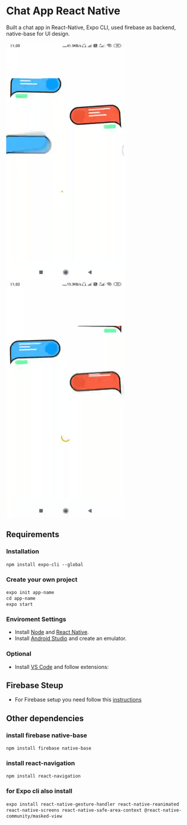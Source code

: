 # Chat App React Native

Built a chat app in React-Native, Expo CLI, used firebase as backend, native-base for UI design.

![chat-01](https://github.com/rachit-keshari/Chat-App-React-Native/blob/main/screenshots/chat-01.gif)
![chat-00](https://github.com/rachit-keshari/Chat-App-React-Native/blob/main/screenshots/chat-00.gif)


## Requirements

### Installation
```
npm install expo-cli --global
```
### Create your own project
```
expo init app-name
cd app-name
expo start
```
### Enviroment Settings

- Install [Node](https://nodejs.org) and [React Native](https://facebook.github.io/react-native/).
- Install [Android Studio](https://developer.android.com/studio/index.html) and create an emulator.

### Optional

- Install [VS Code](https://code.visualstudio.com/) and follow extensions: 

## Firebase Steup

- For Firebase setup you need follow this [instructions](https://firebase.google.com/docs/android/setup)

## Other dependencies

### install firebase native-base
```
npm install firebase native-base
```
### install react-navigation
```
npm install react-navigation 
```
### for Expo cli also install
```
expo install react-native-gesture-handler react-native-reanimated react-native-screens react-native-safe-area-context @react-native-community/masked-view
```




